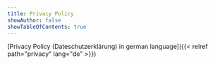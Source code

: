 ```yaml
---
title: Privacy Policy
showAuthor: false
showTableOfContents: true
---
```


[Privacy Policy (Dateschutzerklärung) in german language]({{< relref path="privacy" lang="de" >}})